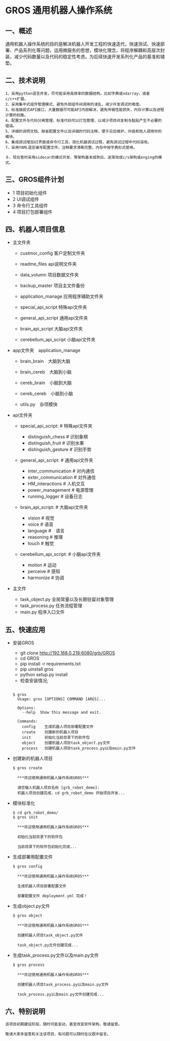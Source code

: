 # GROS 通用机器人操作系统

## 一、概述

通用机器人操作系统的目的是解决机器人开发工程的快速迭代，快速测试、快速部署、产品系列化等问题，运用微服务的思想，模块化理念，将程序解耦和高层次封装，减少代码数量以及代码的稳定性考虑。为后续快速开发系列化产品的基准和铺垫。

## 二、技术说明

```
1、采用python语言开发，尽可能采用高效率的数据结构，比如字典或ndarray，或者c/c++扩展。
2、采用集中式组件管理模式，避免外部组件间调用的凌乱，减少开发调试的难度。
3、标准插拔式API接口，大量数据尽可能API内部解决，避免传输性能损失，内存计算以及进程计算的权衡。
4、配置文件与代码分离管理，标准代码可以打包管理，以减少项目间复制与黏贴产生不必要的错误。
5、详细的说明文档、缺省配置文件以及详细的代码注释，便于日后维护、升级和他人调用你的模块。
6、集成调试增加UI界面或命令行工具，简化机器调试过程，避免调试过程中代码误改。
7、采用YAML语言编写配置文件，注释要求清晰完整。内存中按字典形式使用。

８、现在暂时采用sidecar的模式开发，等架构基本成熟后，逐渐改成c/s架构或enging的模式。
```

## 三、GROS组件计划
  
- 1 项目初始化组件
- 2 UI调试组件
- 3 命令行工具组件
- 4 项目打包部署组件

## 四、机器人项目信息

- 主文件夹

  - custmor_config  客户定制文件夹
  - readme_files  api说明文件夹  
  - data_volumn  项目数据文件夹
  - backup_master  项目主文件备份

  - application_manage  应用程序辅助文件夹

  - special_api_script  特殊api文件夹
  - general_api_script  通用api文件夹  
  - brain_api_script  大脑api文件夹
  - cerebellum_api_script  小脑api文件夹

- app文件夹　application_manage

  - brain_brain　大脑到大脑
  - brain_cereb　大脑到小脑
  - cereb_brain　小脑到大脑
  - cereb_cereb　小脑到小脑

  - utils.py　杂项模快

- api文件夹
  - special_api_script: # 特殊api文件夹
    - distinguish_chess # 识别象棋
    - distinguish_fruit # 识别水果
    - distinguish_gesture # 识别手势
  
  - general_api_script: # 通用api文件夹
    - inter_communication # 对内通信
    - exter_communication # 对外通信
    - HM_interactions # 人机交互
    - power_management # 电源管理
    - running_logger # 设备日志
  
  - brain_api_script: # 大脑api文件夹
    - vision # 视觉
    - voice # 语音
    - language #　语言
    - reasoning # 推理
    - touch # 触觉

  - cerebellum_api_script: # 小脑api文件夹
    - motion # 运动
    - perceive # 感知
    - harmonize # 协调

- 主文件
  - task_object.py 全局常量以及长期驻留对象管理
  - task_process.py 任务流程管理
  - main.py 程序入口文件


## 五、快速应用

- 安装GROS
  - git clone http://192.168.0.218:6080/grb/GROS
  - cd GROS
  - pip install -r requirements.txt
  - pip uinstall gros
  - python setup.py install
  - 检查安装情况;
  ```

  $ gros
    Usage: gros [OPTIONS] COMMAND [ARGS]...

    Options:
      --help  Show this message and exit.

    Commands:
      config    生成机器人项目部署配置文件
      create    创建新的机器人项目
      init      初始化当前目录下的软件包
      object    创建机器人项目task_object.py文件
      process   创建机器人项目task_process.py以及main.py文件
  ```

- 创建新的机器人项目

  ```
  $ gros create

    ***欢迎使用通用机器人操作系统GROS***

    请您输入机器人项目名称 [grb_robot_demo]: 
    机器人项目创建完成，cd grb_robot_demo 开始项目开发...

    ```

- 模块标准化

  ```
  $ cd grb_robot_demo/
  $ gros init

    ***欢迎使用通用机器人操作系统GROS***

    初始化当前目录下的软件包

    当前目录下的软件包初始化完成...

  ```

- 生成部署用配置文件

  ```
  $ gros config

    ***欢迎使用通用机器人操作系统GROS***

    生成机器人项目部署配置文件

    部署配置文件 deployment.yml 完成！

  ```

- 生成object.py文件

  ```
  $ gros object

    ***欢迎使用通用机器人操作系统GROS***

    创建机器人项目task_object.py文件

    task_object.py文件创建完成...

  ```

- 生成task_process.py文件以及main.py文件

  ```
  $ gros process

    ***欢迎使用通用机器人操作系统GROS***

    创建机器人项目task_process.py以及main.py文件

    task_process.py以及main.py文件创建完成...
  ```

## 六、特别说明

```
该项目初期建设阶段，随时可能变动，甚至改变软件架构，敬请留意。

敬请大家多留意和关注该项目，有问题可以随时在议题中留言。
```